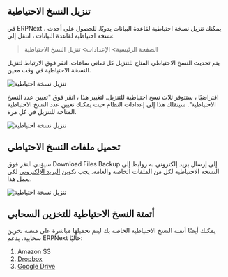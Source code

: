 ## تنزيل النسخ الاحتياطية

في ERPNext ، يمكنك تنزيل نسخة احتياطية لقاعدة البيانات يدويًا. للحصول على أحدث نسخة احتياطية لقاعدة البيانات ، انتقل إلى:

> الصفحة الرئيسية> الإعدادات> تنزيل النسخ الاحتياطية

يتم تحديث النسخ الاحتياطي المتاح للتنزيل كل ثماني ساعات. انقر فوق الارتباط لتنزيل النسخة الاحتياطية في وقت معين.

![تنزيل نسخة احتياطية](https://docs.erpnext.com/files/download-backup-1.png)

افتراضيًا ، ستتوفر ثلاث نسخ احتياطية للتنزيل. لتغيير هذا ، انقر فوق "تعيين عدد النسخ الاحتياطية". سينقلك هذا إلى إعدادات النظام حيث يمكنك تعيين عدد النسخ الاحتياطية المتاحة للتنزيل في كل مرة.

![تنزيل نسخة احتياطية](https://docs.erpnext.com/files/download-backup-2.png)

## تحميل ملفات النسخ الاحتياطي

سيؤدي النقر فوق Download Files Backup إلى إرسال بريد إلكتروني به روابط إلى النسخة الاحتياطية لكل من الملفات الخاصة والعامة. يجب تكوين [البريد الإلكتروني](https://docs.erpnext.com/docs/v13/user/manual/en/setting-up/email) لكي يعمل هذا.

![تنزيل نسخة احتياطية](https://docs.erpnext.com/files/download-backup-files.png)

## أتمتة النسخ الاحتياطية للتخزين السحابي

يمكنك أيضًا أتمتة النسخ الاحتياطية الخاصة بك ليتم تحميلها مباشرة على منصة تخزين سحابية. يدعم ERPNext حاليًا:

1. Amazon S3
2. [Dropbox](https://docs.erpnext.com/docs/v13/user/manual/en/erpnext_integration/dropbox-backup)
3. [Google Drive](https://docs.erpnext.com/docs/v13/user/manual/en/erpnext_integration/google_drive)